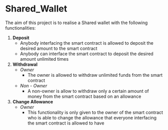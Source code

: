 # Shared_Wallet
The aim of this project is to realise a Shared wallet with the following functionalities:
1. **Deposit**
    - Anybody interfacing the smart contract is allowed to deposit the desired amount to the smart contract
    - Anybody can interface the smart contract to deposit the desired amount unlimited times
2. **Withdrawal**
    - *Owner*
        - The owner is allowed to withdraw unlimited funds from the smart contract
    - *Non - Owner* 
        - A non-owner is allow to withdraw only a certain amount of money from the smart contract based on an allowance
3. **Change Allowance**
    - *Owner*
       - This functionality is only given to the owner of the smart contract who is able to change the allowance that everyone interfacing the smart contract is allowed to have
